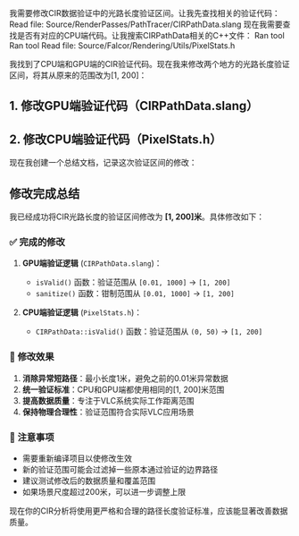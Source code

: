 我需要修改CIR数据验证中的光路长度验证区间。让我先查找相关的验证代码：
Read file: Source/RenderPasses/PathTracer/CIRPathData.slang
现在我需要查找是否有对应的CPU端代码。让我搜索CIRPathData相关的C++文件：
Ran tool
Ran tool
Read file: Source/Falcor/Rendering/Utils/PixelStats.h

我找到了CPU端和GPU端的CIR验证代码。现在我来修改两个地方的光路长度验证区间，将其从原来的范围改为[1, 200]：

## 1. 修改GPU端验证代码（CIRPathData.slang）

## 2. 修改CPU端验证代码（PixelStats.h）

现在我创建一个总结文档，记录这次验证区间的修改：

## 修改完成总结

我已经成功将CIR光路长度的验证区间修改为 **[1, 200]米**。具体修改如下：

### ✅ **完成的修改**

1. **GPU端验证逻辑** (`CIRPathData.slang`)：

   - `isValid()` 函数：验证范围从 `[0.01, 1000]` → `[1, 200]`
   - `sanitize()` 函数：钳制范围从 `[0.01, 1000]` → `[1, 200]`
2. **CPU端验证逻辑** (`PixelStats.h`)：

   - `CIRPathData::isValid()` 函数：验证范围从 `(0, 50)` → `[1, 200]`

### 🎯 **修改效果**

1. **消除异常短路径**：最小长度1米，避免之前的0.01米异常数据
2. **统一验证标准**：CPU和GPU端都使用相同的[1, 200]米范围
3. **提高数据质量**：专注于VLC系统实际工作距离范围
4. **保持物理合理性**：验证范围符合实际VLC应用场景

### 📝 **注意事项**

- 需要重新编译项目以使修改生效
- 新的验证范围可能会过滤掉一些原本通过验证的边界路径
- 建议测试修改后的数据质量和覆盖范围
- 如果场景尺度超过200米，可以进一步调整上限

现在你的CIR分析将使用更严格和合理的路径长度验证标准，应该能显著改善数据质量。
